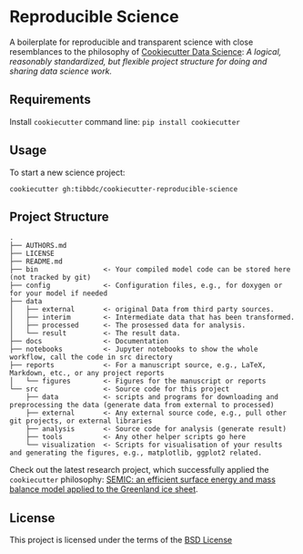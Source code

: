 Reproducible Science
====================

A boilerplate for reproducible and transparent science with close resemblances to the philosophy of [Cookiecutter Data Science](https://github.com/drivendata/cookiecutter-data-science): *A logical, reasonably standardized, but flexible project structure for doing and sharing data science work.*

Requirements
------------
Install `cookiecutter` command line: `pip install cookiecutter`    

Usage
-----
To start a new science project:

`cookiecutter gh:tibbdc/cookiecutter-reproducible-science`

Project Structure
-----------------

```
.
├── AUTHORS.md
├── LICENSE
├── README.md
├── bin                <- Your compiled model code can be stored here (not tracked by git)
├── config             <- Configuration files, e.g., for doxygen or for your model if needed
├── data
│   ├── external       <- original Data from third party sources.
│   ├── interim        <- Intermediate data that has been transformed.
│   ├── processed      <- The prosessed data for analysis.
│   └── result         <- The result data.
├── docs               <- Documentation
├── notebooks          <- Jupyter notebooks to show the whole workflow, call the code in src directory
├── reports            <- For a manuscript source, e.g., LaTeX, Markdown, etc., or any project reports
│   └── figures        <- Figures for the manuscript or reports
└── src                <- Source code for this project
    ├── data           <- scripts and programs for downloading and preprocessing the data (generate data from external to processed)
    ├── external       <- Any external source code, e.g., pull other git projects, or external libraries
    ├── analysis       <- Source code for analysis (generate result)
    ├── tools          <- Any other helper scripts go here
    └── visualization  <- Scripts for visualisation of your results and generating the figures, e.g., matplotlib, ggplot2 related.
```

Check out the latest research project, which successfully applied the `cookiecutter` philosophy: [SEMIC: an efficient surface energy and mass balance model applied to the Greenland ice sheet](https://gitlab.pik-potsdam.de/krapp/semic-project).

License
-------
This project is licensed under the terms of the [BSD License](/LICENSE)
